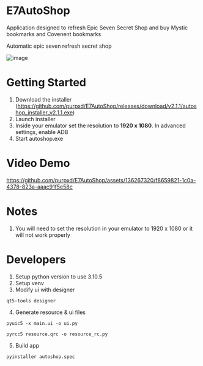 # E7AutoShop
Application designed to refresh Epic Seven Secret Shop and buy Mystic bookmarks and Covenent bookmarks

Automatic epic seven refresh secret shop

![image](https://github.com/purpxd/E7AutoShop/assets/136267320/6578788c-d53b-4d20-91aa-3fd1db2c26f8)



# Getting Started
1. Download the installer (https://github.com/purpxd/E7AutoShop/releases/download/v2.1.1/autoshop_installer_v2.1.1.exe)
2. Launch installer
3. Inside your emulator set the resolution to **1920 x 1080**. In advanced settings, enable ADB
4. Start autoshop.exe

# Video Demo



https://github.com/purpxd/E7AutoShop/assets/136267320/f8659821-1c0a-4378-823a-aaac91f5e58c


# Notes
1. You will need to set the resolution in your emulator to 1920 x 1080 or it will not work properly

# Developers

1. Setup python version to use 3.10.5
2. Setup venv
3. Modify ui with designer

```
qt5-tools designer
```

4. Generate resource & ui files

```
pyuic5 -x main.ui -o ui.py
```

```
pyrcc5 resource.qrc -o resource_rc.py
```

5. Build app
```
pyinstaller autoshop.spec
```
